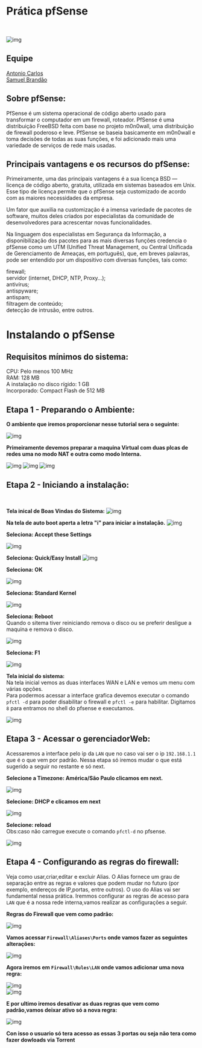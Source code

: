 # Prática pfSense
<br>

![img](https://github.com/AnttoniC/Seguranca-da-Informacao/blob/master/pfSense/img/pfsense.png)

## Equipe
[Antonio Carlos](https://github.com/AnttoniC/Seguranca-da-Informacao)<br>
[Samuel Brandão](https://github.com/SamuelBrandao08/Seguranca)

## Sobre pfSense:

PfSense é um sistema operacional de código aberto usado para transformar o computador em um
firewall, roteador. PfSense é uma distribuição FreeBSD feita com base no projeto m0n0wall, uma distribuição
de firewall poderoso e leve. PfSense se baseia basicamente em m0n0wall e toma decisões de todas as suas
funções, e foi adicionado mais uma variedade de serviços de rede mais usadas.

## Principais vantagens e os recursos do pfSense:
Primeiramente, uma das principais vantagens é a sua licença BSD — licença de código aberto, gratuita, utilizada em sistemas baseados em Unix. Esse tipo de licença permite que o pfSense seja customizado de acordo com as maiores necessidades da empresa.

Um fator que auxilia na customização é a imensa variedade de pacotes de software, muitos deles criados por especialistas da comunidade de desenvolvedores para acrescentar novas funcionalidades.

Na linguagem dos especialistas em Segurança da Informação, a disponibilização dos pacotes para as mais diversas funções credencia o pfSense como um UTM (Unified Threat Management, ou Central Unificada de Gerenciamento de Ameaças, em português), que, em breves palavras, pode ser entendido por um dispositivo com diversas funções, tais como:

firewall;<br>
servidor (internet, DHCP, NTP, Proxy…);<br>
antivírus;<br>
antispyware;<br>
antispam;<br>
filtragem de conteúdo;<br>
detecção de intrusão, entre outros.

# Instalando o pfSense

## Requisitos mínimos do sistema:

CPU:                             Pelo menos 100 MHz<br>
RAM:                             128 MB<br>
A instalação no disco rígido:	   1 GB<br>
Incorporado:                     Compact Flash de 512 MB

## Etapa 1 - Preparando o Ambiente:

<strong>O ambiente que iremos proporcionar nesse tutorial sera o seguinte:</strong>

![img](https://github.com/AnttoniC/Seguranca-da-Informacao/blob/master/pfSense/img/Ambiente%20Pfsense.png)


<strong>Primeiramente devemos preparar a maquina Virtual com duas plcas de redes uma no modo NAT e outra como modo Interna.</strong>

![img](https://github.com/AnttoniC/Seguranca-da-Informacao/blob/master/pfSense/img/P13.png)
![img](https://github.com/AnttoniC/Seguranca-da-Informacao/blob/master/pfSense/img/P15.png)
![img](https://github.com/AnttoniC/Seguranca-da-Informacao/blob/master/pfSense/img/P14.png)

## Etapa 2 - Iniciando a instalação:
<br>

<strong>Tela inical de Boas Vindas do Sistema:</strong>
![img](https://github.com/AnttoniC/Seguranca-da-Informacao/blob/master/pfSense/img/P00.png)


<strong>Na tela de auto boot aperta a letra "i" para iniciar a instalação.</strong>
![img](https://github.com/AnttoniC/Seguranca-da-Informacao/blob/master/pfSense/img/P1.png)

<strong>Seleciona: Accept these Settings</strong>

![img](https://github.com/AnttoniC/Seguranca-da-Informacao/blob/master/pfSense/img/P2.png)

<strong>Seleciona: Quick/Easy Install</strong>
![img](https://github.com/AnttoniC/Seguranca-da-Informacao/blob/master/pfSense/img/P3.png)

<strong>Seleciona: OK</strong>

![img](https://github.com/AnttoniC/Seguranca-da-Informacao/blob/master/pfSense/img/P4.png)

<strong>Seleciona: Standard Kernel</strong>

![img](https://github.com/AnttoniC/Seguranca-da-Informacao/blob/master/pfSense/img/P5.png)

<strong>Seleciona: Reboot</strong><br>
Quando o sitema tiver reiniciando remova o disco ou se preferir desligue a maquina e remova o disco.

![img](https://github.com/AnttoniC/Seguranca-da-Informacao/blob/master/pfSense/img/P6.png)

<strong>Seleciona: F1</strong>

![img](https://github.com/AnttoniC/Seguranca-da-Informacao/blob/master/pfSense/img/P7.png)


<strong>Tela inicial do sistema:</strong><br>
Na tela inicial vemos as duas interfaces WAN e LAN e vemos um menu com várias opções.<br>
Para podermos acessar a interface grafica devemos executar o comando `pfctl -d` para poder disabilitar o firewall e
`pfctl -e` para habilitar. Digitamos `8` para entramos no shell do pfsense e executamos.

![img](https://github.com/AnttoniC/Seguranca-da-Informacao/blob/master/pfSense/img/A5.png)


## Etapa 3 - Acessar o gerenciadorWeb:

Acessaremos a interface pelo ip da `LAN` que no caso vai ser o ip `192.168.1.1` que é o que vem por padrão.
Nessa etapa só iremos mudar o que está sugerido a seguir no restante e só next.


<strong>Selecione a Timezone: América/São Paulo clicamos em next.</strong>

![img](https://github.com/AnttoniC/Seguranca-da-Informacao/blob/master/pfSense/img/A1.jpg)

<strong>Selecione: DHCP e clicamos em next</strong>

![img](https://github.com/AnttoniC/Seguranca-da-Informacao/blob/master/pfSense/img/A2.jpg)

<strong>Selecione: reload</strong> <br>
Obs:caso não carregue execute o comando `pfctl-d` no pfsense.

![img](https://github.com/AnttoniC/Seguranca-da-Informacao/blob/master/pfSense/img/A2.jpg)

## Etapa 4 - Configurando as regras do firewall:
Veja como usar,criar,editar e excluir Alias. O Alias fornece um grau de separação entre as regras e valores que podem mudar no futuro (por exemplo, endereços de IP,portas, entre outros). O uso do Alias vai ser fundamental nessa prática.
Iremmos configurar as regras de acesso para `LAN` que é a nossa rede interna,vamos realizar as
configurações a seguir.

<strong>Regras do Firewall que vem como padrão:</strong>

![img](https://github.com/AnttoniC/Seguranca-da-Informacao/blob/master/pfSense/img/pad.png)

<strong>Vamos acessar `Firewall\Aliases\Ports` onde vamos fazer as seguintes alterações:</strong>

![img](https://github.com/AnttoniC/Seguranca-da-Informacao/blob/master/pfSense/img/cap1.png)

<strong> Agora iremos em `Firewall\Rules\LAN` onde vamos adicionar uma nova regra:</strong>

![img](https://github.com/AnttoniC/Seguranca-da-Informacao/blob/master/pfSense/img/ace1.png)<br>
![img](https://github.com/AnttoniC/Seguranca-da-Informacao/blob/master/pfSense/img/ace2.png)


<strong>E por ultimo iremos desativar as duas regras que vem como padrão,vamos deixar ativo só a nova regra:</strong>

![img](https://github.com/AnttoniC/Seguranca-da-Informacao/blob/master/pfSense/img/ace3.png)


<strong>Con isso o usuario só tera acesso as essas 3 portas ou seja não tera como fazer dowloads via Torrent</strong>
